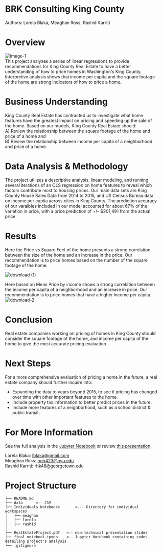 # BRK Consulting King County
Authors: Lorela Blaka, Meaghan Ross, Rashid Karriti
# Overview
![image-1](https://www.racialequityalliance.org/wp-content/uploads/2016/10/assessors_social-1.jpg) <br />
This project analyzes a series of linear regressions to provide recommendations for King County Real Estate to have a better understanding of how to price homes in Washington's King County. Interpretive analysis shows that income per capita and the square footage of the home are strong indicators of how to price a home.
# Business Understanding 
King County Real Estate has contracted us to investigate what home features have the greatest impact on pricing and speeding up the sale of the home. Based on our models, King County Real Estate should: <br />
A) Review the relationship between the square footage of the home and price of a home and <br />
B) Review the relationship between income per capita of a neighborhood and price of a home. <br />
# Data Analysis & Methodology
The project utilizes a descriptive analysis, linear modeling, and running several iterations of an OLS regression on home features to reveal which factors contribute most to housing prices. Our main data sets are King County House Sales Data from 2014 to 2015, and US Census Bureau data on income per capita across cities in King County. The prediction accuracy of our varaibles included in our model accounted for about 67% of the variation in price, with a price prediction of +/- $201,491 from the actual price.
# Results
Here the Price vs Square Feet of the home presents a strong correlation between the size of the home and an increase in the price. Our recommendation is to price homes based on the number of the square footage of the home. <br />

![download (1)](https://user-images.githubusercontent.com/82670256/131152277-d2ceab93-058d-4c4f-99f8-dc1d20afeeac.png)

Here based on Mean Price by income shows a strong correlation between the income per capita of a neighborhood and an increase in price. Our recommendation is to price homes that have a higher income per capita. 
<br />
![download-2](https://user-images.githubusercontent.com/82670256/131037464-4f2eff4c-2c35-400f-ab1b-59b34500ef25.png)

# Conclusion 
Real estate companies working on pricing of homes in King County should consider the square footage of the home, and income per capita of the home to give the most accurate pricing evaluation.
# Next Steps
For a more comprehensive evaluation of pricing a home in the future, a real estate company should further inquire into:
- Expanding the data to years beyond 2015, to see if pricing has changed over time with other important features to the home.
- Include property tax information to better predict prices in the future.
- Include more features of a neighborhood, such as a school district & public transit.
# For More Information 
See the full analysis in the [Jupyter Notebook](https://github.com/lblaka/real-estate-project/blob/main/final_notebook.ipynb) or review [this presentation](https://github.com/lblaka/real-estate-project/blob/6b1415ec513913c40cbfc38b6758d46f245195dc/RealEstateProject.pdf).

Lorela Blaka: lblaka@gmail.com <br />
Meaghan Ross: mer423@nyu.edu <br />
Rashid Karriti: rhk48@georgetown.edu <br />

# Project Structure 
```
├── README.md
├── data      <-- CSV 
├── Individuals Notebooks       <--- Directory for individual workspaces
│   ├── meaghan
│   ├── lorela
│   ├── rashid
│   
├── RealEstateProject.pdf   <-- non-technical presentation slides
├── final_notebook.ipynb    <-- Jupyter Notebook containing codes detailing project's analysis 
└── .gitignore
```
